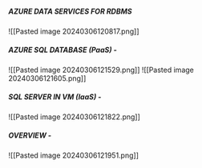 ##### AZURE DATA SERVICES FOR RDBMS
![[Pasted image 20240306120817.png]]

##### AZURE SQL DATABASE (PaaS) - 
 ![[Pasted image 20240306121529.png]]
 ![[Pasted image 20240306121605.png]]
 

##### SQL SERVER IN VM (IaaS) -
![[Pasted image 20240306121822.png]]

##### OVERVIEW - 
![[Pasted image 20240306121951.png]]




